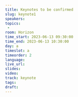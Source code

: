 ```yaml
---
title: Keynotes to be confirmed
slug: keynote1
speakers:
topics:
 - 
room: Horizon
time_start: 2023-06-13 09:30:00
time_end: 2023-06-13 10:30:00
day: a
timeslot: a
timeorder: 2
language: 
live_url: 
slides: 
video: 
track: keynote
tags:
draft: 
---
```


